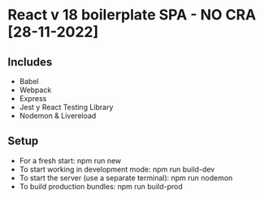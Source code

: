 # React v 18 boilerplate SPA - NO CRA [28-11-2022]

## Includes

- Babel
- Webpack
- Express 
- Jest y React Testing Library
- Nodemon & Livereload 

## Setup

- For a fresh start: npm run new
- To start working in development mode: npm run build-dev
- To start the server (use a separate terminal): npm run nodemon  
- To build production bundles: npm run build-prod
 

